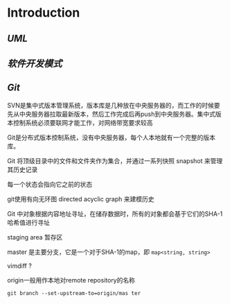 # Introduction

## *UML*

## *软件开发模式*



## *Git*

SVN是集中式版本管理系统，版本库是几种放在中央服务器的，而工作的时候要先从中央服务器拉取最新版本，然后工作完成后再push到中央服务器。集中式版本控制系统必须要联网才能工作，对网络带宽要求较高

Git是分布式版本控制系统，没有中央服务器，每个人本地就有一个完整的版本库。

Git 将顶级目录中的文件和文件夹作为集合，并通过一系列快照 snapshot 来管理其历史记录

每一个状态会指向它之前的状态

git使用有向无环图 directed acyclic graph 来建模历史



Git 中对象根据内容地址寻址，在储存数据时，所有的对象都会基于它们的SHA-1 哈希值进行寻址



staging area 暂存区



master 是主要分支，它是一个对于SHA-1的map，即 `map<string, string>`



vimdiff ?



origin一般用作本地对remote repository的名称



`git branch --set-upstream-to=origin/mas
ter`